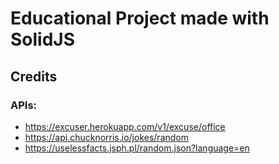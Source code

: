 # Educational Project made with SolidJS
## Credits
### APIs:
- https://excuser.herokuapp.com/v1/excuse/office
- https://api.chucknorris.io/jokes/random
- https://uselessfacts.jsph.pl/random.json?language=en